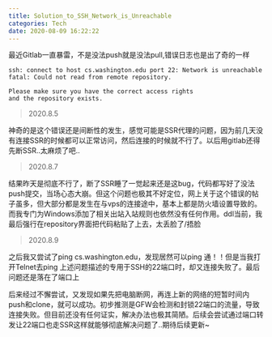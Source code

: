 ```yaml
---
title: Solution_to_SSH_Network_is_Unreachable
categories: Tech
date: 2020-08-09 16:22:22
---
```



最近Gitlab一直暴雷，不是没法push就是没法pull,错误日志也是出了奇的一样 
```
ssh: connect to host cs.washington.edu port 22: Network is unreachable
fatal: Could not read from remote repository.

Please make sure you have the correct access rights
and the repository exists.
```

<!--more -->

> 2020.8.5

神奇的是这个错误还是间断性的发生，感觉可能是SSR代理的问题，因为前几天没有连接SSR的时候都可以正常访问，然后连接的时候就不行了。以后用gitlab还得先断SSR..太麻烦了吧..


>2020.8.7

结果昨天是彻底不行了，断了SSR睡了一觉起来还是这bug，代码都写好了没法push提交，当场心态大崩。但这个问题也极其不好定位，网上关于这个错误的帖子虽多，但大部分都是发生在与vps的连接途中，基本上都是防火墙设置导致的。而我专门为Windows添加了相关出站入站规则也依然没有任何作用。ddl当前，我最后强行在repository界面把代码粘贴了上去，太丢脸了/捂脸

>2020.8.9

之后我又尝试了ping cs.washington.edu，发现居然可以ping 通！！但是当我打开Telnet去ping 上述问题描述的专用于SSH的22端口时，却又连接失败了。最后问题还是落在了端口上

后来经过不懈尝试，又发现如果先把电脑断网，再连上新的网络的短暂时间内push和clone，就可以成功。初步推测是GFW会检测和封锁22端口的流量，导致连接失败。但目前还没有任何证实，解决办法也极其简陋。后续会尝试通过端口转发让22端口也走SSR这样就能够彻底解决问题了..期待后续更新~